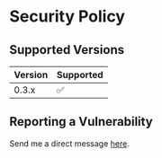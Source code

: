 # Security Policy

## Supported Versions

| Version | Supported          |
| ------- | ------------------ |
| 0.3.x   | :white_check_mark: |

## Reporting a Vulnerability

Send me a direct message [here](https://bsky.app/profile/tatsh.bsky.social).
